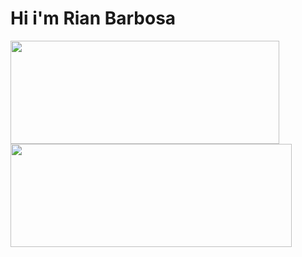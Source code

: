 # Hi i'm Rian Barbosa 
<div>
  <a href="https://github.com/riannbarbosa">
  <img height="165em" width="430em" src="https://github-readme-stats.vercel.app/api?username=riannbarbosa&show_icons=true&theme=radical&include_all_commits=true&count_private=true"/>
  <img height="165em" width="450em" src="https://github-readme-stats.vercel.app/api/top-langs/?username=riannbarbosa&layout=compact&langs_count=16&theme=radical"/>
</div>
